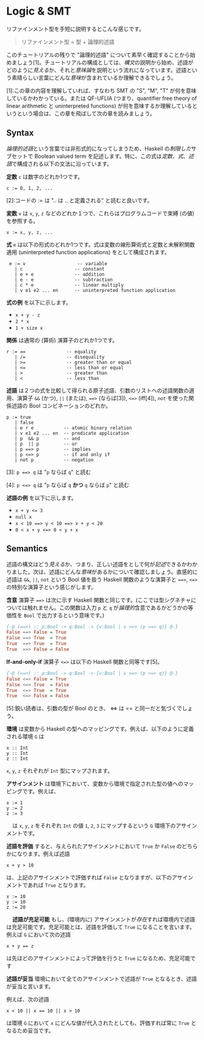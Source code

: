 # Logic & SMT
リファインメント型を手短に説明するとこんな感じです。

> リファインメント型 = 型 + 論理的述語

このチュートリアルの残りで "論理的述語" について素早く確認することから始めましょう[1]。チュートリアルの構成としては、*構文*の説明から始め、述語がどのように*見える*か、それと*意味論*を説明という流れになっています。述語という素晴らしい言葉にどんな*意味*が含まれているか理解できるでしょう。

[1]:この章の内容を理解していれば、すなわち SMT の "S", "M", "T" が何を意味しているかわかっている。または QF-UFLIA (つまり、quantifier free theory of linear arithmetic と uninterpreted functions) が何を意味するか理解しているというという場合は、この章を飛ばして次の章を読みましょう。

## Syntax
*論理的述語*という言葉では非形式的になってしまうため、Haskell の*制限した*サブセットで Boolean valued term を記述します。特に、この式は*定数*、*式*、*述語*で構成される以下の文法に沿っています。

**定数** `c` は数字のどれか1つです。

    c := 0, 1, 2, ...
    
[2]:コードの := は ".. は .. と定義される" と読むと良いです。
    
**変数** `v` は `x`, `y`, `z` などのどれか１つで、これらはプログラムコードで束縛 (の値) を参照する。

    v := x, y, z, ...

**式** `e` は以下の形式のどれか1つです。式は変数の線形算術式と定数と未解釈関数適用 (uninterpreted function applications) をとして構成されます。

     e := v                   -- variable
       | c                   -- constant
       | e + e               -- addition
       | e - e               -- subtraction
       | c * e               -- linear multiply
       | v e1 e2 ... en      -- uninterpreted function application
       
**式の例** を以下に示します。

- `x + y - z`
- `2 * x`
- `1 + size x`

**関係** は通常の (算術) 演算子のどれか1つです。

    r := ==               -- equality
       | /=               -- disequality
       | >=               -- greater than or equal
       | <=               -- less than or equal
       | >                -- greater than
       | <                -- less than

**述語** は２つの式を比較して得られる原子述語、引数のリストへの述語関数の適用、演算子 `&&` (かつ), `||` (または), `==>` (ならば[3]), `<=>` (iff[4]), `not` を使った関係述語の Bool コンビネーションのどれか。

    p := true
       | false
       | e r e           -- atomic binary relation
       | v e1 e2 ... en  -- predicate application
       | p  && p         -- and
       | p  || p         -- or
       | p ==> p         -- implies
       | p <=> p         -- if and only if
       | not p           -- negation

[3]: `p ==> q` は "`p` ならば `q`" と読む

[4]: `p <=> q` は "`p` ならば `q` **かつ** `q` ならば `p`" と読む

**述語の例** を以下に示します。

- `x + y <= 3`
- `null x`
- `x < 10 ==> y < 10 ==> x + y < 20`
- `0 < x + y <=> 0 < y + x`

## Semantics
述語の構文はどう*見える*か、つまり、正しい述語をとして何が*記述*できるかわかりました。次は、述語にどんな*意味*があるかについて確認しましょう。直感的に述語は `&&`, `||`, `not` という Bool 値を扱う Haskell 関数のような演算子と `==>`, `<=>` の特別な演算子という感じがします。

**含意** 演算子 `==>` は次に示す Haskell 関数と同じです。(ここでは型シグネチャについては触れません。この関数は入力 `p` と `q` が*論理的*含意であるかどうかの等価性を `Bool` で出力するという意味です。)

```haskell
{-@ (==>) :: p:Bool -> q:Bool -> {v:Bool | v <=> (p ==> q)} @-}
False ==> False = True
False ==> True  = True
True  ==> True  = True
True  ==> False = False
```

**If-and-only-if** 演算子 `<=>` は以下の Haskell 関数と同等です[5]。

```haskell
{-@ (<=>) :: p:Bool -> q:Bool -> {v:Bool | v <=> (p <=> q)} @-}
False <=> False = True
False <=> True  = False
True  <=> True  = True
True  <=> False = False
```

[5]:鋭い読者は、引数の型が Bool のとき、 <=> は == と同一だと気づくでしょう。

**環境** は変数から Haskell の型へのマッピングです。例えば、以下のように定義される環境 `G` は

    x :: Int
    y :: Int
    z :: Int

`x`, `y`, `z` それぞれが `Int` 型にマップされます。

**アサインメント** は環境下において、変数から環境で指定された型の値へのマッピングです。例えば、

    x := 1
    y := 2
    z := 3
    
は `x`, `y`, `z` をそれぞれ `Int` の値 `1`, `2`, `3` にマップするという `G` 環境下のアサインメントです。

**述語を評価** すると、与えられたアサインメントにおいて `True` か `False` のどちらかになります。例えば述語


    x + y > 10

は、上記のアサインメントで評価すれば `False` となりますが、以下のアサインメントであれば `True` となります。

    x := 10
    y := 10
    z := 20
    
**述語が充足可能** もし、(環境内に) アサインメントが*存在*すれば環境内で述語は充足可能です。充足可能とは、述語を評価して `True` になることを言います。例えば `G` において次の述語

    x + y == z

は先ほどのアサインメントによって評価を行うと `True` になるため、充足可能です

**述語が妥当** 環境において全てのアサインメントで述語が `True` となるとき、述語が妥当と言います。

例えば、次の述語

    x < 10 || x == 10 || x > 10

は環境 `G` において `x` にどんな値が代入されたとしても、評価すれば常に `True` となるため妥当です。

